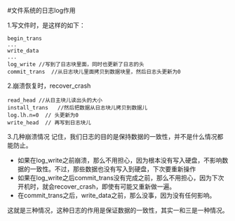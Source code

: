 #文件系统的日志log作用

1.写文件时，是这样的如下：
```
begin_trans
...
write_data
...
log_write //写到了日志块里面，同时也更新了日志的头
commit_trans  //从日志块儿里面拷贝到数据块里，然后日志头更新为0
```

2.崩溃恢复时，recover_crash
```
read_head //从日主块儿读出头的大小
install_trans	//然后把数据从日志块儿拷贝到数据儿
log.lh.n=0	// 头更新为0
write_head	// 再写到日志块儿
```

3.几种崩溃情况
记住，我们日志的目的是保持数据的一致性，并不是什么情况都能防止。

- 如果在log_write之前崩溃，那么不用担心，因为根本没有写入硬盘，不影响数据的一致性。不过，那些数据也没有写入到硬盘，下次要重新操作
- 如果在log_write之后commit_trans没有完成之前，那么不用担心，因为下次开机时，就会recover_crash，即使有可能又重新做一遍。
- 在commit_trans之后，write_data之前，那么没事，因为没有任何影响。

这就是三种情况，这种日志的作用是保证数据的一致性，其实一和三是一种情况。
